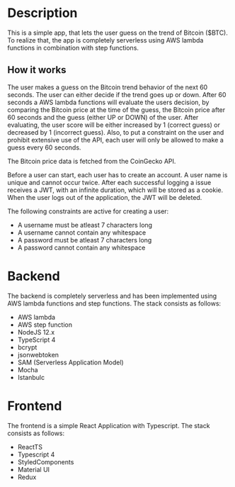 # Description

This is a simple app, that lets the user guess on the trend of Bitcoin ($BTC). To realize that, the app is completely serverless using AWS lambda functions in combination with step functions.

## How it works

The user makes a guess on the Bitcoin trend behavior of the next 60 seconds. The user can either decide if the trend goes up or down. After 60 seconds a AWS lambda functions will evaluate the users decision, by comparing the Bitcoin price at the time of the guess, the Bitcoin price after 60 seconds and the guess (either UP or DOWN) of the user.
After evaluating, the user score will be either increased by 1 (correct guess) or decreased by 1 (incorrect guess).
Also, to put a constraint on the user and prohibit extensive use of the API, each user will only be allowed to make a guess every 60 seconds.

The Bitcoin price data is fetched from the CoinGecko API.

Before a user can start, each user has to create an account. A user name is unique and cannot occur twice. After each successful logging a issue receives a JWT, with an infinite duration, which will be stored as a cookie. When the user logs out of the application, the JWT will be deleted.

The following constraints are active for creating a user:

-   A username must be atleast 7 characters long
-   A username cannot contain any whitespace
-   A password must be atleast 7 characters long
-   A password cannot contain any whitespace

# Backend

The backend is completely serverless and has been implemented using AWS lambda functions and step functions.
The stack consists as follows:

-   AWS lambda
-   AWS step function
-   NodeJS 12.x
-   TypeScript 4
-   bcrypt
-   jsonwebtoken
-   SAM (Serverless Application Model)
-   Mocha
-   Istanbulc

# Frontend

The frontend is a simple React Application with Typescript.
The stack consists as follows:

-   ReactTS
-   Typescript 4
-   StyledComponents
-   Material UI
-   Redux

